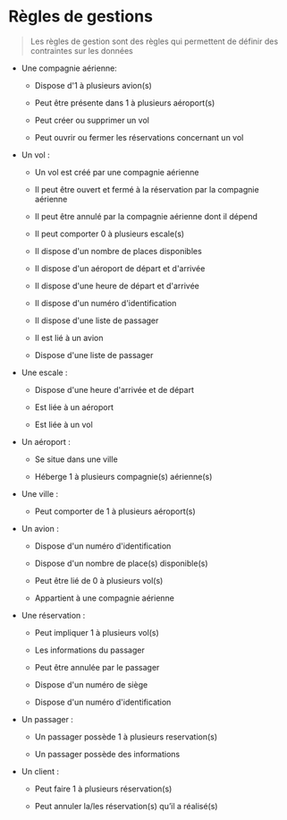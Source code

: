 # Règles de gestions
>Les règles de gestion sont des règles qui permettent de définir des contraintes sur les données

- Une compagnie aérienne: 
  - Dispose d'1 à plusieurs avion(s)

  - Peut être présente dans 1 à plusieurs aéroport(s)

  - Peut créer ou supprimer un vol

  - Peut ouvrir ou fermer les réservations concernant un vol

- Un vol :
  - Un vol est créé par une compagnie aérienne

  - Il peut être ouvert et fermé à la réservation par la compagnie aérienne

  - Il peut être annulé par la compagnie aérienne dont il dépend

  - Il peut comporter 0 à plusieurs escale(s)

  - Il dispose d'un nombre de places disponibles

  - Il dispose d'un aéroport de départ et d'arrivée

  - Il dispose d'une heure de départ et d'arrivée

  - Il dispose d'un numéro d'identification
  
  - Il dispose d'une liste de passager

  - Il est lié à un avion

  - Dispose d'une liste de passager

- Une escale :
  - Dispose d'une heure d'arrivée et de départ

  - Est liée à un aéroport

  - Est liée à un vol

- Un aéroport : 
  - Se situe dans une ville

  - Héberge 1 à plusieurs compagnie(s) aérienne(s)

- Une ville : 
  - Peut comporter de 1 à plusieurs aéroport(s)

- Un avion :
  - Dispose d'un numéro d'identification

  - Dispose d'un nombre de place(s) disponible(s)

  - Peut être lié de 0 à plusieurs vol(s)

  - Appartient à une compagnie aérienne

- Une réservation :
  - Peut impliquer 1 à plusieurs vol(s)

  - Les informations du passager

  - Peut être annulée par le passager

  - Dispose d'un numéro de siège

  - Dispose d'un numéro d'identification

- Un passager :
  - Un passager possède 1 à plusieurs reservation(s)

  - Un passager possède des informations

- Un client :
  - Peut faire 1 à plusieurs réservation(s)

  - Peut annuler la/les réservation(s) qu’il a réalisé(s)